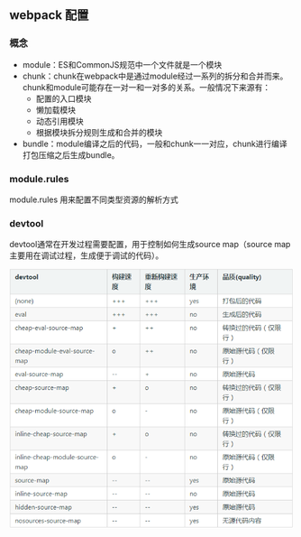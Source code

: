 ## webpack 配置

### 概念
+ module：ES和CommonJS规范中一个文件就是一个模块
+ chunk：chunk在webpack中是通过module经过一系列的拆分和合并而来。chunk和module可能存在一对一和一对多的关系。一般情况下来源有：
    * 配置的入口模块
    * 懒加载模块
    * 动态引用模块
    * 根据模块拆分规则生成和合并的模块
+ bundle：module编译之后的代码，一般和chunk一一对应，chunk进行编译打包压缩之后生成bundle。

### module.rules
module.rules 用来配置不同类型资源的解析方式

### devtool
devtool通常在开发过程需要配置，用于控制如何生成source map（source map主要用在调试过程，生成便于调试的代码）。

![source map取值方式](./img/source-map.png)